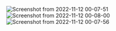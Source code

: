 ![Screenshot from 2022-11-12 00-07-51](https://user-images.githubusercontent.com/97423069/201408780-83306580-3f32-4a96-8995-8e71bb98417b.png)
![Screenshot from 2022-11-12 00-08-00](https://user-images.githubusercontent.com/97423069/201408798-2180d6fd-9004-4f66-a357-f9de3c2ce8ee.png)
![Screenshot from 2022-11-12 00-07-56](https://user-images.githubusercontent.com/97423069/201408809-3707b91b-6849-4eb3-896a-bc07944362f8.png)
